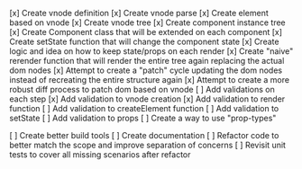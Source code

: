 [x] Create vnode definition
[x] Create vnode parse
[x] Create element based on vnode
[x] Create vnode tree
[x] Create component instance tree
[x] Create Component class that will be extended on each component
[x] Create setState function that will change the component state
[x] Create logic and idea on how to keep state/props on each render
[x] Create "naive" rerender function that will render the entire tree again replacing the actual dom nodes
[x] Attempt to create a "patch" cycle updating the dom nodes instead of recreating the entire structure again
[x] Attempt to create a more robust diff process to patch dom based on vnode
[ ] Add validations on each step
  [x] Add validation to vnode creation
  [x] Add validation to render function
  [ ] Add validation to createElement function
  [ ] Add validation to setState
  [ ] Add validation to props
  [ ] Create a way to use "prop-types"

[ ] Create better build tools
[ ] Create documentation
[ ] Refactor code to better match the scope and improve separation of concerns
[ ] Revisit unit tests to cover all missing scenarios after refactor

